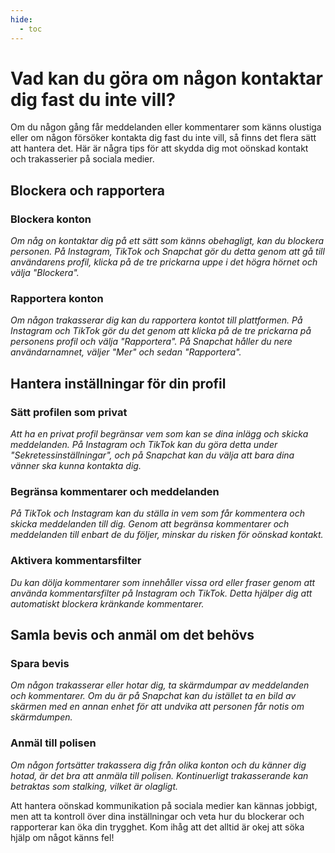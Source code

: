 ```yaml
---
hide:
  - toc
---
```

# Vad kan du göra om någon kontaktar dig fast du inte vill?
Om du någon gång får meddelanden eller kommentarer som känns olustiga eller om någon försöker kontakta dig fast du inte vill, så finns det flera sätt att hantera det. Här är några tips för att skydda dig mot oönskad kontakt och trakasserier på sociala medier.

## Blockera och rapportera

### Blockera konton

*Om någ on kontaktar dig på ett sätt som känns obehagligt, kan du blockera personen. På Instagram, TikTok och Snapchat gör du detta genom att gå till användarens profil, klicka på de tre prickarna uppe i det högra hörnet och välja "Blockera".*

### Rapportera konton

*Om någon trakasserar dig kan du rapportera kontot till plattformen. På Instagram och TikTok gör du det genom att klicka på de tre prickarna på personens profil och välja "Rapportera". På Snapchat håller du nere användarnamnet, väljer "Mer" och sedan "Rapportera".*

## Hantera inställningar för din profil

### Sätt profilen som privat

*Att ha en privat profil begränsar vem som kan se dina inlägg och skicka meddelanden. På Instagram och TikTok kan du göra detta under "Sekretessinställningar", och på Snapchat kan du välja att bara dina vänner ska kunna kontakta dig.*

### Begränsa kommentarer och meddelanden

*På TikTok och Instagram kan du ställa in vem som får kommentera och skicka meddelanden till dig. Genom att begränsa kommentarer och meddelanden till enbart de du följer, minskar du risken för oönskad kontakt.*

### Aktivera kommentarsfilter

*Du kan dölja kommentarer som innehåller vissa ord eller fraser genom att använda kommentarsfilter på Instagram och TikTok. Detta hjälper dig att automatiskt blockera kränkande kommentarer.*

## Samla bevis och anmäl om det behövs

### Spara bevis

*Om någon trakasserar eller hotar dig, ta skärmdumpar av meddelanden och kommentarer. Om du är på Snapchat kan du istället ta en bild av skärmen med en annan enhet för att undvika att personen får notis om skärmdumpen.*

### Anmäl till polisen

*Om någon fortsätter trakassera dig från olika konton och du känner dig hotad, är det bra att anmäla till polisen. Kontinuerligt trakasserande kan betraktas som stalking, vilket är olagligt.*


Att hantera oönskad kommunikation på sociala medier kan kännas jobbigt, men att ta kontroll över dina inställningar och veta hur du blockerar och rapporterar kan öka din trygghet. Kom ihåg att det alltid är okej att söka hjälp om något känns fel!